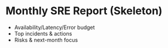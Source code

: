 # Monthly SRE Report (Skeleton)
- Availability/Latency/Error budget
- Top incidents & actions
- Risks & next-month focus
